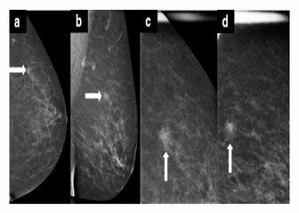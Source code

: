 <p align="center">
  <img src="https://github.com/amousavi9/Breast_Segmentation_UNet/blob/main/results/ultrasound_scan.png" width="650" height="350" />
</p>
